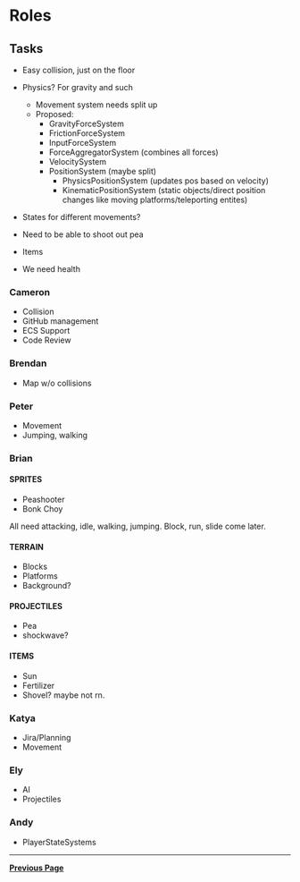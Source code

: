
# Roles

## Tasks

- Easy collision, just on the floor
- Physics? For gravity and such
  - Movement system needs split up
  - Proposed:
    - GravityForceSystem
    - FrictionForceSystem
    - InputForceSystem
    - ForceAggregatorSystem (combines all forces)
    - VelocitySystem
    - PositionSystem (maybe split)
      - PhysicsPositionSystem (updates pos based on velocity)
      - KinematicPositionSystem (static objects/direct position changes like moving platforms/teleporting entites)

- States for different movements?
- Need to be able to shoot out pea
- Items
- We need health

### Cameron

- Collision
- GitHub management
- ECS Support
- Code Review

### Brendan

- Map w/o collisions

### Peter

- Movement
- Jumping, walking

### Brian

#### SPRITES

- Peashooter
- Bonk Choy
  
All need attacking, idle, walking, jumping. Block, run, slide come later.

#### TERRAIN

- Blocks
- Platforms
- Background?

#### PROJECTILES

- Pea
- shockwave?

#### ITEMS

- Sun
- Fertilizer
- Shovel? maybe not rn.
  
### Katya

- Jira/Planning
- Movement
  
### Ely

- AI
- Projectiles
  
### Andy

- PlayerStateSystems

---

[**Previous Page**](README.md)